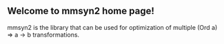 ## Welcome to mmsyn2 home page!

mmsyn2 is the library that can be used for optimization of multiple (Ord a) => a -> b transformations.


